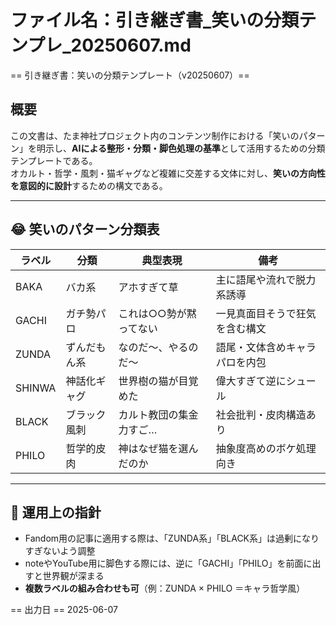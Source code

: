 # ファイル名：引き継ぎ書_笑いの分類テンプレ_20250607.md

== 引き継ぎ書：笑いの分類テンプレート（v20250607）==

## 概要
この文書は、たま神社プロジェクト内のコンテンツ制作における「笑いのパターン」を明示し、**AIによる整形・分類・脚色処理の基準**として活用するための分類テンプレートである。  
オカルト・哲学・風刺・猫ギャグなど複雑に交差する文体に対し、**笑いの方向性を意図的に設計**するための構文である。

---

## 😂 笑いのパターン分類表

| ラベル | 分類 | 典型表現 | 備考 |
|--------|------|-----------|------|
| BAKA   | バカ系 | アホすぎて草 | 主に語尾や流れで脱力系誘導 |
| GACHI  | ガチ勢パロ | これは○○勢が黙ってない | 一見真面目そうで狂気を含む構文 |
| ZUNDA  | ずんだもん系 | なのだ〜、やるのだ〜 | 語尾・文体含めキャラパロを内包 |
| SHINWA | 神話化ギャグ | 世界樹の猫が目覚めた | 偉大すぎて逆にシュール |
| BLACK  | ブラック風刺 | カルト教団の集金力すご… | 社会批判・皮肉構造あり |
| PHILO  | 哲学的皮肉 | 神はなぜ猫を選んだのか | 抽象度高めのボケ処理向き |

---

## 🧠 運用上の指針

- Fandom用の記事に適用する際は、「ZUNDA系」「BLACK系」は過剰になりすぎないよう調整
- noteやYouTube用に脚色する際には、逆に「GACHI」「PHILO」を前面に出すと世界観が深まる
- **複数ラベルの組み合わせも可**（例：ZUNDA × PHILO ＝キャラ哲学風）

== 出力日 ==
2025-06-07
